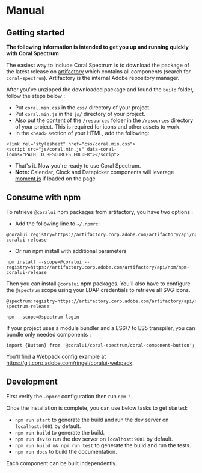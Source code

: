 # Manual

## Getting started

**The following information is intended to get you up and running quickly with Coral Spectrum**

The easiest way to include Coral Spectrum is to download the package of the 
latest release on [artifactory](https://artifactory.corp.adobe.com/) which contains all components (search for `coral-spectrum`).
Artifactory is the internal Adobe repository manager.
 
After you've unzipped the downloaded package and found the `build` folder, follow the steps below :
* Put `coral.min.css` in the `css/` directory of your project.
* Put `coral.min.js` in the `js/` directory of your project.
* Also put the content of the `/resources` folder in the `/resources` directory of your project. 
This is required for icons and other assets to work.
* In the `<head>` section of your HTML, add the following:
```
<link rel="stylesheet" href="css/coral.min.css">
<script src="js/coral.min.js" data-coral-icons="PATH_TO_RESOURCES_FOLDER"></script>
```
* That's it. Now you're ready to use Coral Spectrum.
* **Note:** Calendar, Clock and Datepicker components will leverage [moment.js](http://momentjs.com/) if loaded on the page

## Consume with npm
 
To retrieve `@coralui` npm packages from artifactory, you have two options :
* Add the following line to `~/.npmrc`:
```
@coralui:registry=https://artifactory.corp.adobe.com/artifactory/api/npm/npm-coralui-release
```
* Or run npm install with additional parameters
```
npm install --scope=@coralui --registry=https://artifactory.corp.adobe.com/artifactory/api/npm/npm-coralui-release
```

Then you can install `@coralui` npm packages. You'll also have to configure the `@spectrum` scope using your LDAP credentials to retrieve all SVG icons.
```
@spectrum:registry=https://artifactory.corp.adobe.com/artifactory/api/npm/npm-spectrum-release

npm --scope=@spectrum login
```

If your project uses a module bundler and a ES6/7 to ES5 transpiler, 
you can bundle only needed components :

```
import {Button} from '@coralui/coral-spectrum/coral-component-button';  
```

You'll find a Webpack config example at https://git.corp.adobe.com/ringel/coralui-webpack.

## Development
   
First verify the `.npmrc` configuration then run `npm i`.
 
Once the installation is complete, you can use below tasks to get started:
* `npm run start` to generate the build and run the dev server on `localhost:9001` by default.
* `npm run build` to generate the build.
* `npm run dev` to run the dev server on `localhost:9001` by default. 
* `npm run build && npm run test` to generate the build and run the tests.
* `npm run docs` to build the documentation. 

Each component can be built independently.
